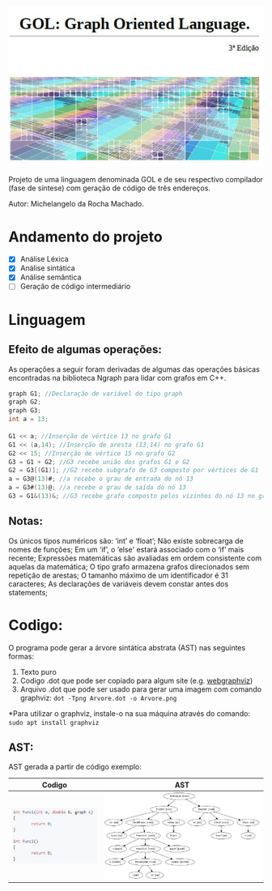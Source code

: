 ![Screenshot](Figures/Capturar.JPG)

Projeto de uma linguagem denominada GOL e de seu respectivo compilador (fase de síntese) com geração de código de três endereços.

Autor: Michelangelo da Rocha Machado.

# Andamento do projeto
- [x] Análise Léxica
- [x] Análise sintática
- [x] Análise semântica
- [ ] Geração de código intermediário

# Linguagem
## Efeito de algumas operações:

As operações a seguir foram derivadas de algumas das operações
básicas encontradas na biblioteca Ngraph para lidar com grafos em C++.

```c
graph G1; //Declaração de variável do tipo graph
graph G2;
graph G3;
int a = 13;

G1 << a; //Inserção de vértice 13 no grafo G1
G1 << (a,14); //Inserção de aresta (13,14) no grafo G1
G2 << 15; //Inserção de vértice 15 no grafo G2
G3 = G1 + G2; //G3 recebe união dos grafos G1 e G2
G2 = G3[(G1)]; //G2 recebe subgrafo de G3 composto por vértices de G1
a = G3@(13)#; //a recebe o grau de entrada do nó 13
a = G3#(13)@; //a recebe o grau de saída do nó 13
G3 = G1&(13)&; //G3 recebe grafo composto pelos vizinhos do nó 13 no grafo G1
```

## Notas:

Os únicos tipos numéricos são: ‘int’ e ‘float’; Não existe sobrecarga
de nomes de funções; Em um ‘if’, o ‘else' estará associado com o ‘if’
mais recente; Expressões matemáticas são avaliadas em ordem
consistente com aquelas da matemática; O tipo grafo armazena grafos
direcionados sem repetição de arestas; O tamanho máximo de um
identificador é 31 caracteres; As declarações de variáveis devem
constar antes dos statements;

# Codigo:

O programa pode gerar a árvore sintática abstrata (AST) nas seguintes formas:
1. Texto puro
2. Codigo .dot que pode ser copiado para algum site (e.g. [webgraphviz](http://www.webgraphviz.com/)) 
3. Arquivo .dot que pode ser usado para gerar uma imagem com comando graphviz: ```dot -Tpng Arvore.dot -o Arvore.png ```

\*Para utilizar o graphviz, instale-o na sua máquina através do comando: ```sudo apt install graphviz```

## AST:
AST gerada a partir de código exemplo:

| Codigo        | AST           |
| ------------- |:-------------:|
| <img src="https://github.com/michelangelo246/Compilador/blob/master/Figures/Codigo.PNG" width="250">      | <img src="https://github.com/michelangelo246/Compilador/blob/master/Figures/Arvore.png" width="500">

